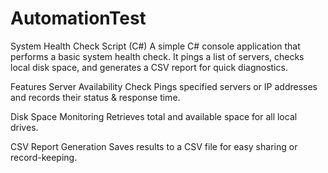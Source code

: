 # AutomationTest

System Health Check Script (C#)
A simple C# console application that performs a basic system health check.
It pings a list of servers, checks local disk space, and generates a CSV report for quick diagnostics.

Features
Server Availability Check
Pings specified servers or IP addresses and records their status & response time.

Disk Space Monitoring
Retrieves total and available space for all local drives.

CSV Report Generation
Saves results to a CSV file for easy sharing or record-keeping.
